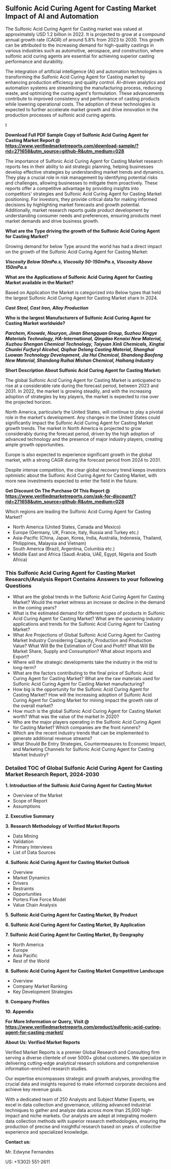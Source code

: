 <h2>Sulfonic Acid Curing Agent for Casting Market Impact of AI and Automation</h2><p>The Sulfonic Acid Curing Agent for Casting market was valued at approximately USD 1.2 billion in 2022. It is projected to grow at a compound annual growth rate (CAGR) of around 5.8% from 2023 to 2030. This growth can be attributed to the increasing demand for high-quality castings in various industries such as automotive, aerospace, and construction, where sulfonic acid curing agents are essential for achieving superior casting performance and durability.</p><p>The integration of artificial intelligence (AI) and automation technologies is transforming the Sulfonic Acid Curing Agent for Casting market by enhancing production efficiency and quality control. AI-driven analytics and automation systems are streamlining the manufacturing process, reducing waste, and optimizing the curing agent's formulation. These advancements contribute to improved consistency and performance of casting products while lowering operational costs. The adoption of these technologies is expected to further accelerate market growth and drive innovation in the production processes of sulfonic acid curing agents.</p>t</p><p id="" class=""><strong>Download Full PDF Sample Copy of Sulfonic Acid Curing Agent for Casting Market Report @ <a href="https://www.verifiedmarketreports.com/download-sample/?rid=271658&utm_source=github-R&utm_medium=028" target="_blank">https://www.verifiedmarketreports.com/download-sample/?rid=271658&utm_source=github-R&utm_medium=028</a></strong></p><p>The importance of&nbsp;Sulfonic Acid Curing Agent for Casting Market research reports lies in their ability to aid strategic planning, helping businesses develop effective strategies by understanding market trends and dynamics. They play a crucial role in risk management by identifying potential risks and challenges, allowing businesses to mitigate them proactively. These reports offer a competitive advantage by providing insights into competitors' strategies and Sulfonic Acid Curing Agent for Casting Market positioning. For investors, they provide critical data for making informed decisions by highlighting market forecasts and growth potential. Additionally, market research reports guide product development by understanding consumer needs and preferences, ensuring products meet market demands and drive business growth.</p><p><strong>What are the&nbsp;Type driving the growth of the Sulfonic Acid Curing Agent for Casting Market?</strong></p><p id="" class="">Growing demand for below Type around the world has had a direct impact on the growth of the Sulfonic Acid Curing Agent for Casting Market:</p><em><strong>Viscosity Below 50mPa.s, Viscosity 50-150mPa.s, Viscosity Above 150mPa.s</strong></em></p><strong>What are the&nbsp;Applications&nbsp;of Sulfonic Acid Curing Agent for Casting Market available in the Market?</strong></p><p id="" class="">Based on Application the Market is categorized into Below types that held the largest Sulfonic Acid Curing Agent for Casting Market share In 2024.</p><em><strong>Cast Steel, Cast Iron, Alloy Production</strong></em></p><strong>Who is the largest Manufacturers of Sulfonic Acid Curing Agent for Casting Market worldwide?</strong></p><p><em><strong>Parchem, Knowde, Nouryon, Jinan Shengquan Group, Suzhou Xingye Materials Technology, HA-International, Qingdao Kenaixi New Material, Xuzhou Shengan Chemical Technology, Taiyuan Xinli Chemicals, Xingtai Chunlei Furfuryl Alcohol, Qiqihar Delong Casting Material, Shanghai Luowan Technology Development, Jia Hui Chemical, Shandong Baofeng New Material, Shandong Ruihai Mishan Chemical, Haihang Industry</strong></em></p><p id="" class=""><strong>Short Description About Sulfonic Acid Curing Agent for Casting Market:</strong></p><p>The global Sulfonic Acid Curing Agent for Casting Market is anticipated to rise at a considerable rate during the forecast period, between 2023 and 2031. In 2022, the market is growing steadily, and with the increasing adoption of strategies by key players, the market is expected to rise over the projected horizon.</p><p>North America, particularly the United States, will continue to play a pivotal role in the market's development. Any changes in the United States could significantly impact the Sulfonic Acid Curing Agent for Casting Market growth trends. The market in North America is projected to grow considerably during the forecast period, driven by the high adoption of advanced technology and the presence of major industry players, creating ample growth opportunities.</p><p>Europe is also expected to experience significant growth in the global market, with a strong CAGR during the forecast period from 2024 to 2031.</p><p>Despite intense competition, the clear global recovery trend keeps investors optimistic about the Sulfonic Acid Curing Agent for Casting Market, with more new investments expected to enter the field in the future.</p><p id="" class=""><strong>Get Discount On The Purchase Of This Report @ <a href="https://www.verifiedmarketreports.com/ask-for-discount/?rid=271658&utm_source=github-R&utm_medium=028" target="_blank">https://www.verifiedmarketreports.com/ask-for-discount/?rid=271658&utm_source=github-R&utm_medium=028</a></strong></p>Which regions are leading the Sulfonic Acid Curing Agent for Casting Market?</p><ul><li>North America (United States, Canada and Mexico)</li><li>Europe (Germany, UK, France, Italy, Russia and Turkey etc.)</li><li>Asia-Pacific (China, Japan, Korea, India, Australia, Indonesia, Thailand, Philippines, Malaysia and Vietnam)</li><li>South America (Brazil, Argentina, Columbia etc.)</li><li>Middle East and Africa (Saudi Arabia, UAE, Egypt, Nigeria and South Africa)</li></ul><h3 id="" class="">This Sulfonic Acid Curing Agent for Casting Market Research/Analysis Report Contains Answers to your following Questions</h3><ul><li>What are the global trends in the Sulfonic Acid Curing Agent for Casting Market? Would the market witness an increase or decline in the demand in the coming years?</li><li>What is the estimated demand for different types of products in Sulfonic Acid Curing Agent for Casting Market? What are the upcoming industry applications and trends for the Sulfonic Acid Curing Agent for Casting Market?</li><li>What Are Projections of Global Sulfonic Acid Curing Agent for Casting Market Industry Considering Capacity, Production and Production Value? What Will Be the Estimation of Cost and Profit? What Will Be Market Share, Supply and Consumption? What about imports and Export?</li><li>Where will the strategic developments take the industry in the mid to long-term?</li><li>What are the factors contributing to the final price of Sulfonic Acid Curing Agent for Casting Market? What are the raw materials used for Sulfonic Acid Curing Agent for Casting Market manufacturing?</li><li>How big is the opportunity for the Sulfonic Acid Curing Agent for Casting Market? How will the increasing adoption of Sulfonic Acid Curing Agent for Casting Market for mining impact the growth rate of the overall market?</li><li>How much is the global Sulfonic Acid Curing Agent for Casting Market worth? What was the value of the market In 2020?</li><li>Who are the major players operating in the Sulfonic Acid Curing Agent for Casting Market? Which companies are the front runners?</li><li>Which are the recent industry trends that can be implemented to generate additional revenue streams?</li><li>What Should Be Entry Strategies, Countermeasures to Economic Impact, and Marketing Channels for Sulfonic Acid Curing Agent for Casting Market Industry?</li></ul><h3 id="" class="">Detailed TOC of Global Sulfonic Acid Curing Agent for Casting Market Research Report, 2024-2030</h3><p id="" class=""><strong>1. Introduction of the Sulfonic Acid Curing Agent for Casting Market</strong></p><ul><li>Overview of the Market</li><li>Scope of Report</li><li>Assumptions</li></ul><p id="" class=""><strong>2. Executive Summary</strong></p><p id="" class=""><strong>3. Research Methodology of Verified Market Reports</strong></p><ul><li>Data Mining</li><li>Validation</li><li>Primary Interviews</li><li>List of Data Sources</li></ul><p id="" class=""><strong>4. Sulfonic Acid Curing Agent for Casting Market Outlook</strong></p><ul><li>Overview</li><li>Market Dynamics</li><li>Drivers</li><li>Restraints</li><li>Opportunities</li><li>Porters Five Force Model</li><li>Value Chain Analysis</li></ul><p id="" class=""><strong>5. Sulfonic Acid Curing Agent for Casting Market, By Product</strong></p><p id="" class=""><strong>6. Sulfonic Acid Curing Agent for Casting Market, By Application</strong></p><p id="" class=""><strong>7. Sulfonic Acid Curing Agent for Casting Market, By Geography</strong></p><ul><li>North America</li><li>Europe</li><li>Asia Pacific</li><li>Rest of the World</li></ul><p id="" class=""><strong>8. Sulfonic Acid Curing Agent for Casting Market Competitive Landscape</strong></p><ul><li>Overview</li><li>Company Market Ranking</li><li>Key Development Strategies</li></ul><p id="" class=""><strong>9. Company Profiles</strong></p><p id="" class=""><strong>10. Appendix</strong></p><p id="" class=""><strong>For More Information or Query, Visit @ <a href="https://www.verifiedmarketreports.com/product/sulfonic-acid-curing-agent-for-casting-market/" target="_blank">https://www.verifiedmarketreports.com/product/sulfonic-acid-curing-agent-for-casting-market/</a></strong></p><p id="" class=""><strong>About Us: Verified Market Reports</strong></p><p id="" class="">Verified Market Reports is a premier Global Research and Consulting firm serving a diverse clientele of over 5000+ global customers. We specialize in delivering cutting-edge analytical research solutions and comprehensive information-enriched research studies.</p><p id="" class="">Our expertise encompasses strategic and growth analyses, providing the crucial data and insights required to make informed corporate decisions and achieve key revenue goals.</p><p id="" class="">With a dedicated team of 250 Analysts and Subject Matter Experts, we excel in data collection and governance, utilizing advanced industrial techniques to gather and analyze data across more than 25,000 high-impact and niche markets. Our analysts are adept at integrating modern data collection methods with superior research methodologies, ensuring the production of precise and insightful research based on years of collective experience and specialized knowledge.</p><p id="" class=""><strong>Contact us:</strong></p><p id="" class="">Mr. Edwyne Fernandes</p><p id="" class="">US: +1(302) 551-2611</p>